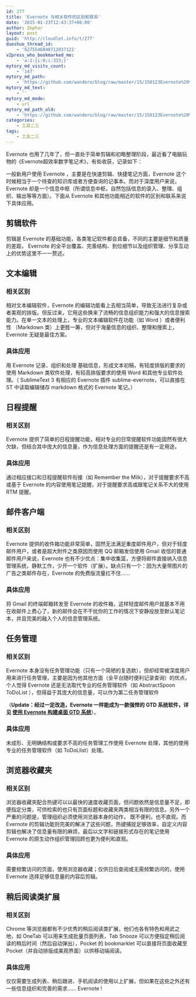 ```yaml
---
id: 277
title: 'Evernote 与相关软件的区别和联系'
date: '2015-01-23T12:43:37+08:00'
author: Zephur
layout: post
guid: 'http://cloudlet.info/t/277'
duoshuo_thread_id:
    - '6275546040712037121'
v2press_who_bookmarked_me:
    - 'a:1:{i:0;i:333;}'
mytory_md_visits_count:
    - '147'
mytory_md_path:
    - 'https://github.com/wandero/blog/raw/master/15/150123Evernote%20%E4%B8%8E%E7%9B%B8%E5%85%B3%E8%BD%AF%E4%BB%B6%E7%9A%84%E5%8C%BA%E5%88%AB%E5%92%8C%E8%81%94%E7%B3%BB.md'
mytory_md_text:
    - ''
mytory_md_mode:
    - url
mytory_md_path_old:
    - 'https://github.com/wandero/blog/raw/master/15/150123Evernote%20%E4%B8%8E%E7%9B%B8%E5%85%B3%E8%BD%AF%E4%BB%B6%E7%9A%84%E5%8C%BA%E5%88%AB%E5%92%8C%E8%81%94%E7%B3%BB.md'
categories:
    - 工具二三
tags:
    - 工具二三
---
```


Evernote 也用了几年了，但一直处于简单剪辑和初略整理阶段，最近看了电脑玩物的《Evernote超效率数字笔记术》，有些收获，记录如下：

一般新用户使用 Evernote ，主要是在快速剪辑、快捷笔记方面，Evernote 这个时候相当于一个待查的知识库或者方便查询的记事本。而对于深度用户来说，Evernote 却是一个信息中枢（所谓信息中枢，自然包括信息的录入、整理、组织、输出等等方面）。下面从 Evernote 和其他功能相近的软件的区别和联系来说下具体应用。

<!-- more -->

## 剪辑软件

剪辑是 Evernote 的基础功能，各类笔记软件都会具备，不同的主要是细节和质量的差距， Evernote 的全平台覆盖、完善结构、到位细节以及组织管理、分享互动上的优势这里不一一赘述。

## 文本编辑

### **相关区别**

相对文本编辑软件，Evernote 的编辑功能看上去相当简单，导致无法进行复杂或者美观的排版。但反过来，它用这些换来了流畅的信息组织能力和强大的信息搜索能力。在单一文本的处理上，专业的文本编辑软件在功能（如 Word ）或者便利性 （Markdown 类）上更胜一筹，但对于海量信息的组织、整理和搜索上，Evernote 无疑是最佳方案。

### **具体应用**

用 Evernote 记录、组织和处理 基础信息，形成文本初稿，有轻度排版的要求的使用 Markdown 类软件处理，有较高排版要求的使用 Word 和其他专业软件处理。（ SublimeText 3 有相应的 Evernote 插件 sublime-evernote，可以直接在 ST 中读取编辑储存 markdown 格式的 Evernote 笔记。）

## 日程提醒

### **相关区别**

Evernote 提供了简单的日程提醒功能，相对专业的日常提醒软件功能固然有很大欠缺，但结合其中庞大的信息量，作为信息处理方面的提醒还是有一定用途。

### **具体应用**

通过相应接口和日程提醒软件衔接（如 Remember the Milk），对于提醒要求不高或基于 Evernote 的内容使用笔记提醒，对于提醒要求高或跟笔记关系不大的使用 RTM 提醒。

## 邮件客户端

### **相关区别**

Evernote 提供的收件箱功能非常简单，固然无法满足重度邮件用户，但对于轻度邮件用户，或者是超大附件之类原因而使用 QQ 邮箱发信使用 Gmail 收信的普通邮件用户来说，Evernote 也有不少优点：集中收集篮，方便将邮件直接纳入信息管理系统，静默工作，少开一个软件（扩展）。缺点只有一个：因为大量带图片的广告之类邮件存在，Evernote 的免费版流量扛不住……

### **具体应用**

将 Gmail 的终端邮箱转发至 Evernote 的收件箱，这样轻度邮件用户就基本不用在收邮件上费心了，新的邮件会在不干扰你的工作的情况下安静投放至默认笔记本，并且完美的融入个人的信息管理系统。

## 任务管理

### **相关区别**

Evernote 本身没有任务管理功能（只有一个简陋的复选款），但却经常被深度用户用来进行任务管理，主要是因为他其他方面（全平台随时便利记录查询）的优点，个人觉得 Evernote 还是无法取代专业的任务管理软件（如 AbstractSpoon ToDoList ），但得益于其庞大的信息量，可以作为第二任务管理软件

（**Update：经过一定改造，Evernote 一样能成为一款强悍的 GTD 系统软件，详见 [使用 Evernote 构建桌面 GTD 系统](http://cloudlet.info/t/284)**）。

### **具体应用**

未成形、无明确结构或要求不高的任务管理工作使用 Evernote 处理，其他的使用专业的任务管理软件（如 ToDoLlist）处理。

## 浏览器收藏夹

### **相关区别**

浏览器收藏夹配合热键可以以最快的速度收藏页面，但问题依然是信息量不足，即便指定分类，可供检索的也只有页面标题和收藏夹两类相当有限的信息。另外一个严重的问题是，管理组织必须使用浏览器本身的动作， 既不便利，也不直观。而 Evernote 的剪辑功能则完美的解决了这些问题，热键捕捉足够效率，自定义内容剪辑也解决了信息量有限的麻烦，最后以文字和链接形式存在的笔记使用 Evernote 的原生动作组织管理回顾也更为便利和直观。

### **具体应用**

需要频繁访问的页面，使用浏览器收藏；仅供日后查阅或无需频繁访问的，使用 Evernote 选择足够信息量的内容后剪辑。

## 稍后阅读类扩展

### **相关区别**

Chrome 等浏览器都有不少优秀的稍后阅读类扩展，他们也各有特色和用武之地，如 OneTab 可以用来生成批量页面列表，Tab Snooze 可以方便指定稍后阅读的稍后时间（然后自动弹出），Pocket 的 bookmarklet 可以直接将页面收藏至 Pocket（并自动排版成美观界面）以供移动端阅读。

### **具体应用**

仅仅需要生成列表、稍后跟进、手机阅读的使用以上扩展，但如果在这些之外还有一些信息组织和完善的需求…… Evernote !